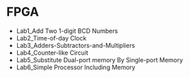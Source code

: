 # FPGA

- Lab1_Add Two 1-digit BCD Numbers
- Lab2_Time-of-day Clock
- Lab3_Adders-Subtractors-and-Multipliers
- Lab4_Counter-like Circuit
- Lab5_Substitute Dual-port memory By Single-port Memory
- Lab6_Simple Processor Including Memory
